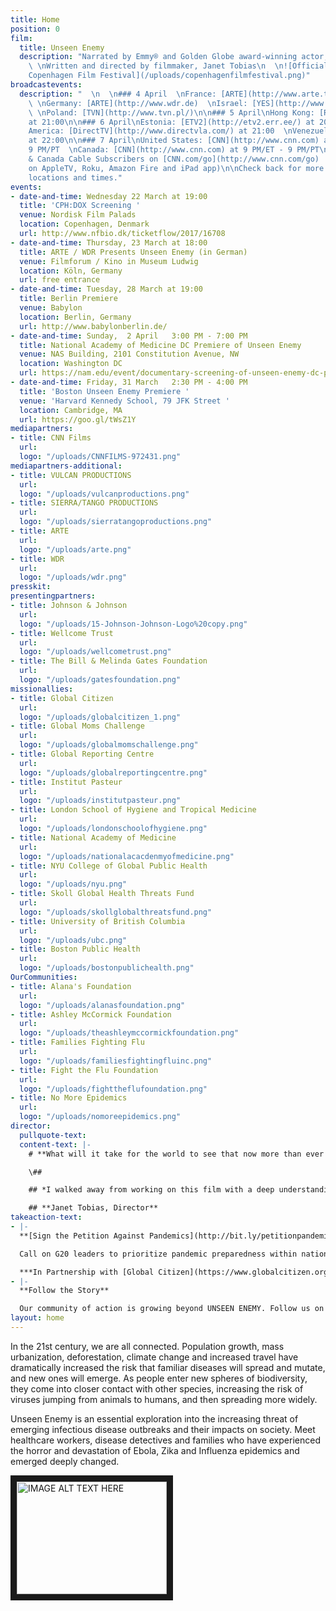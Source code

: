 ```yaml
---
title: Home
position: 0
film:
  title: Unseen Enemy
  description: "Narrated by Emmy® and Golden Globe award-winning actor, Jeffrey Wright
    \ \nWritten and directed by filmmaker, Janet Tobias\n  \n![Official Selection:
    Copenhagen Film Festival](/uploads/copenhagenfilmfestival.png)"
broadcastevents:
  description: "  \n  \n### 4 April  \nFrance: [ARTE](http://www.arte.tv) at 21:55
    \ \nGermany: [ARTE](http://www.wdr.de)  \nIsrael: [YES](http://www.yes.co.il)
    \ \nPoland: [TVN](http://www.tvn.pl/)\n\n### 5 April\nHong Kong: [RTHK](http://www.rthk.hk/)
    at 21:00\n\n### 6 April\nEstonia: [ETV2](http://etv2.err.ee/) at 20:00  \nLatin
    America: [DirectTV](http://www.directvla.com/) at 21:00  \nVenezuela: [DirectTV](http://www.directv.com.ve/)
    at 22:00\n\n### 7 April\nUnited States: [CNN](http://www.cnn.com) at 9 PM/ET -
    9 PM/PT  \nCanada: [CNN](http://www.cnn.com) at 9 PM/ET - 9 PM/PT\n\n### 8 April\nUS
    & Canada Cable Subscribers on [CNN.com/go](http://www.cnn.com/go)  \n(App available
    on AppleTV, Roku, Amazon Fire and iPad app)\n\nCheck back for more broadcasts
    locations and times."
events:
- date-and-time: Wednesday 22 March at 19:00
  title: 'CPH:DOX Screening '
  venue: Nordisk Film Palads
  location: Copenhagen, Denmark
  url: http://www.nfbio.dk/ticketflow/2017/16708
- date-and-time: Thursday, 23 March at 18:00
  title: ARTE / WDR Presents Unseen Enemy (in German)
  venue: Filmforum / Kino in Museum Ludwig
  location: Köln, Germany
  url: free entrance
- date-and-time: Tuesday, 28 March at 19:00
  title: Berlin Premiere
  venue: Babylon
  location: Berlin, Germany
  url: http://www.babylonberlin.de/
- date-and-time: Sunday,  2 April   3:00 PM - 7:00 PM
  title: National Academy of Medicine DC Premiere of Unseen Enemy
  venue: NAS Building, 2101 Constitution Avenue, NW
  location: Washington DC
  url: https://nam.edu/event/documentary-screening-of-unseen-enemy-dc-premiere/
- date-and-time: Friday, 31 March   2:30 PM - 4:00 PM
  title: 'Boston Unseen Enemy Premiere '
  venue: 'Harvard Kennedy School, 79 JFK Street '
  location: Cambridge, MA
  url: https://goo.gl/tWsZ1Y
mediapartners:
- title: CNN Films
  url: 
  logo: "/uploads/CNNFILMS-972431.png"
mediapartners-additional:
- title: VULCAN PRODUCTIONS
  url: 
  logo: "/uploads/vulcanproductions.png"
- title: SIERRA/TANGO PRODUCTIONS
  url: 
  logo: "/uploads/sierratangoproductions.png"
- title: ARTE
  url: 
  logo: "/uploads/arte.png"
- title: WDR
  url: 
  logo: "/uploads/wdr.png"
presskit: 
presentingpartners:
- title: Johnson & Johnson
  url: 
  logo: "/uploads/15-Johnson-Johnson-Logo%20copy.png"
- title: Wellcome Trust
  url: 
  logo: "/uploads/wellcometrust.png"
- title: The Bill & Melinda Gates Foundation
  url: 
  logo: "/uploads/gatesfoundation.png"
missionallies:
- title: Global Citizen
  url: 
  logo: "/uploads/globalcitizen_1.png"
- title: Global Moms Challenge
  url: 
  logo: "/uploads/globalmomschallenge.png"
- title: Global Reporting Centre
  url: 
  logo: "/uploads/globalreportingcentre.png"
- title: Institut Pasteur
  url: 
  logo: "/uploads/institutpasteur.png"
- title: London School of Hygiene and Tropical Medicine
  url: 
  logo: "/uploads/londonschoolofhygiene.png"
- title: National Academy of Medicine
  url: 
  logo: "/uploads/nationalacacdenmyofmedicine.png"
- title: NYU College of Global Public Health
  url: 
  logo: "/uploads/nyu.png"
- title: Skoll Global Health Threats Fund
  url: 
  logo: "/uploads/skollglobalthreatsfund.png"
- title: University of British Columbia
  url: 
  logo: "/uploads/ubc.png"
- title: Boston Public Health
  url: 
  logo: "/uploads/bostonpublichealth.png"
OurCommunities:
- title: Alana's Foundation
  url: 
  logo: "/uploads/alanasfoundation.png"
- title: Ashley McCormick Foundation
  url: 
  logo: "/uploads/theashleymccormickfoundation.png"
- title: Families Fighting Flu
  url: 
  logo: "/uploads/familiesfightingfluinc.png"
- title: Fight the Flu Foundation
  url: 
  logo: "/uploads/fighttheflufoundation.png"
- title: No More Epidemics
  url: 
  logo: "/uploads/nomoreepidemics.png"
director:
  pullquote-text: 
  content-text: |-
    # **What will it take for the world to see that now more than ever we’re all the frontline of global health?**

    \##

    ## *I walked away from working on this film with a deep understanding that what I do affects the people around me, everyone from loved ones to passers-by. I could sit next to a child, a grandmother, a man undergoing cancer treatment and give them the flu (or any other disease) and hospitalize or kill them without even knowing it. Each of us have a role to play, and it won’t work unless we all contribute.*

    ## **Janet Tobias, Director**
takeaction-text:
- |-
  **[Sign the Petition Against Pandemics](http://bit.ly/petitionpandemics)**

  Call on G20 leaders to prioritize pandemic preparedness within national budgets and ensure that our collective global health security is a priority on the G20 agenda this July 2017.

  ***In Partnership with [Global Citizen](https://www.globalcitizen.org/)***
- |-
  **Follow the Story**

  Our community of action is growing beyond UNSEEN ENEMY. Follow us on [Facebook](http://www.facebook.com/takesallofus), [Instagram](www.instagram.com/ittakesallofus) and [Twitter](twitter.com/ittakesallofus) for behind the scenes footage, follow-up stories, new information, campaign events and calls to action that all support the global fight against emerging infectious diseases.
layout: home
---
```


In the 21st century, we are all connected. Population growth, mass urbanization, deforestation, climate change and increased travel have dramatically increased the risk that familiar diseases will spread and mutate, and new ones will emerge. As people enter new spheres of biodiversity, they come into closer contact with other species, increasing the risk of viruses jumping from animals to humans, and then spreading more widely.

Unseen Enemy is an essential exploration into the increasing threat of emerging infectious disease outbreaks and their impacts on society. Meet healthcare workers, disease detectives and families who have experienced the horror and devastation of Ebola, Zika and Influenza epidemics and emerged deeply changed.  
  

  
<a href="http://www.youtube.com/watch?feature=player_embedded&v=zsB1sYSHEAM
" target="_blank"><img src="http://img.youtube.com/vi/zsB1sYSHEAM/0.jpg" 
alt="IMAGE ALT TEXT HERE" width="240" height="180" border="10" /></a>